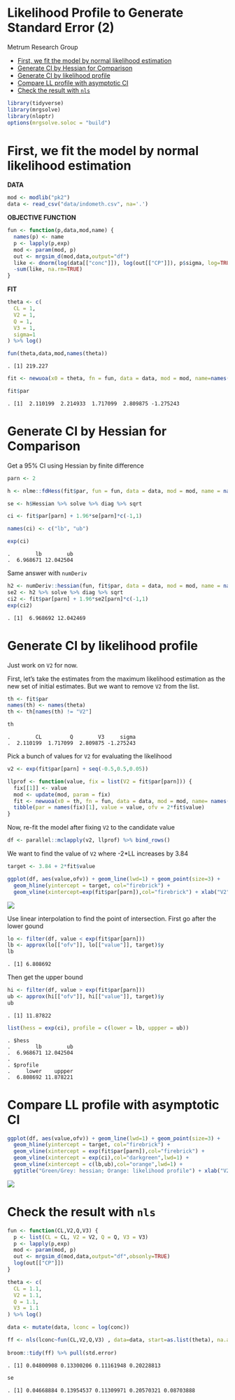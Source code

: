 Likelihood Profile to Generate Standard Error (2)
================
Metrum Research Group

  - [First, we fit the model by normal likelihood
    estimation](#first-we-fit-the-model-by-normal-likelihood-estimation)
  - [Generate CI by Hessian for
    Comparison](#generate-ci-by-hessian-for-comparison)
  - [Generate CI by likelihood
    profile](#generate-ci-by-likelihood-profile)
  - [Compare LL profile with asymptotic
    CI](#compare-ll-profile-with-asymptotic-ci)
  - [Check the result with `nls`](#check-the-result-with-nls)

``` r
library(tidyverse)
library(mrgsolve)
library(nloptr)
options(mrgsolve.soloc = "build")
```

# First, we fit the model by normal likelihood estimation

**DATA**

``` r
mod <- modlib("pk2")
data <- read_csv("data/indometh.csv", na='.') 
```

**OBJECTIVE FUNCTION**

``` r
fun <- function(p,data,mod,name) {
  names(p) <- name
  p <- lapply(p,exp)
  mod <- param(mod, p)
  out <- mrgsim_d(mod,data,output="df")
  like <- dnorm(log(data[["conc"]]), log(out[["CP"]]), p$sigma, log=TRUE)
  -sum(like, na.rm=TRUE)
}
```

**FIT**

``` r
theta <- c(
  CL = 1, 
  V2 = 1, 
  Q = 1, 
  V3 = 1,
  sigma=1
) %>% log()

fun(theta,data,mod,names(theta))
```

    . [1] 219.227

``` r
fit <- newuoa(x0 = theta, fn = fun, data = data, mod = mod, name=names(theta))

fit$par
```

    . [1]  2.110199  2.214933  1.717099  2.809875 -1.275243

# Generate CI by Hessian for Comparison

Get a 95% CI using Hessian by finite difference

``` r
parn <- 2

h <- nlme::fdHess(fit$par, fun = fun, data = data, mod = mod, name = names(theta))

se <- h$Hessian %>% solve %>% diag %>% sqrt 

ci <- fit$par[parn] + 1.96*se[parn]*c(-1,1)

names(ci) <- c("lb", "ub")

exp(ci)
```

    .        lb        ub 
    .  6.968671 12.042504

Same answer with
`numDeriv`

``` r
h2 <- numDeriv::hessian(fun, fit$par, data = data, mod = mod, name = names(theta))
se2 <- h2 %>% solve %>% diag %>% sqrt
ci2 <- fit$par[parn] + 1.96*se2[parn]*c(-1,1)
exp(ci2)
```

    . [1]  6.968692 12.042469

# Generate CI by likelihood profile

Just work on `V2` for now.

First, let’s take the estimates from the maximum likelihood estimation
as the new set of initial estimates. But we want to remove `V2` from the
list.

``` r
th <- fit$par
names(th) <- names(theta)
th <- th[names(th) != "V2"]

th
```

    .        CL         Q        V3     sigma 
    .  2.110199  1.717099  2.809875 -1.275243

Pick a bunch of values for `V2` for evaluating the likelihood

``` r
v2 <- exp(fit$par[parn] + seq(-0.5,0.5,0.05))

llprof <- function(value, fix = list(V2 = fit$par[parn])) {
  fix[[1]] <- value
  mod <- update(mod, param = fix)
  fit <- newuoa(x0 = th, fn = fun, data = data, mod = mod, name= names(th))
  tibble(par = names(fix)[1], value = value, ofv = 2*fit$value)
}
```

Now, re-fit the model after fixing `V2` to the candidate value

``` r
df <- parallel::mclapply(v2, llprof) %>% bind_rows()
```

We want to find the value of `V2` where -2\*LL increases by 3.84

``` r
target <- 3.84 + 2*fit$value

ggplot(df, aes(value,ofv)) + geom_line(lwd=1) + geom_point(size=3) + 
  geom_hline(yintercept = target, col="firebrick") + 
  geom_vline(xintercept=exp(fit$par[parn]),col="firebrick") + xlab("V2")
```

<img src="figures/llp_closed-unnamed-chunk-10-1.png" style="display: block; margin: auto;" />

Use linear interpolation to find the point of intersection. First go
after the lower gound

``` r
lo <- filter(df, value < exp(fit$par[parn]))
lb <- approx(lo[["ofv"]], lo[["value"]], target)$y
lb
```

    . [1] 6.808692

Then get the upper bound

``` r
hi <- filter(df, value > exp(fit$par[parn]))
ub <- approx(hi[["ofv"]], hi[["value"]], target)$y
ub
```

    . [1] 11.87822

``` r
list(hess = exp(ci), profile = c(lower = lb, uppper = ub))
```

    . $hess
    .        lb        ub 
    .  6.968671 12.042504 
    . 
    . $profile
    .     lower    uppper 
    .  6.808692 11.878221

# Compare LL profile with asymptotic CI

``` r
ggplot(df, aes(value,ofv)) + geom_line(lwd=1) + geom_point(size=3) + 
  geom_hline(yintercept = target, col="firebrick") + 
  geom_vline(xintercept = exp(fit$par[parn]),col="firebrick") + 
  geom_vline(xintercept = exp(ci),col="darkgreen",lwd=1) +
  geom_vline(xintercept = c(lb,ub),col="orange",lwd=1) +
  ggtitle("Green/Grey: hessian; Orange: likelihood profile") + xlab("V2")
```

<img src="figures/llp_closed-unnamed-chunk-14-1.png" style="display: block; margin: auto;" />

# Check the result with `nls`

``` r
fun <- function(CL,V2,Q,V3) {
  p <- list(CL = CL, V2 = V2, Q = Q, V3 = V3)
  p <- lapply(p,exp)
  mod <- param(mod, p)
  out <- mrgsim_d(mod,data,output="df",obsonly=TRUE)
  log(out[["CP"]])
}

theta <- c(
  CL = 1.1, 
  V2 = 1.1, 
  Q = 1.1, 
  V3 = 1.1
) %>% log()

data <- mutate(data, lconc = log(conc))

ff <- nls(lconc~fun(CL,V2,Q,V3) , data=data, start=as.list(theta), na.action=na.omit)
          
broom::tidy(ff) %>% pull(std.error)
```

    . [1] 0.04800908 0.13300206 0.11161948 0.20228813

``` r
se
```

    . [1] 0.04668884 0.13954537 0.11309971 0.20570321 0.08703888
